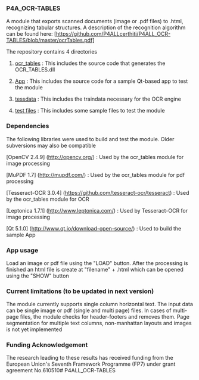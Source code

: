 ### P4A_OCR-TABLES

A module that exports scanned documents (image or .pdf files) to .html, recognizing tabular structures. A description of the recognition algorithm can be found here: [https://github.com/P4ALLcerthiti/P4ALL_OCR-TABLES/blob/master/ocrTables.pdf]

The repository contains 4 directories

1) [ocr_tables](https://github.com/P4ALLcerthiti/P4ALL_OCR-TABLES/tree/master/ocr_tables) : This includes the source code that generates the OCR_TABLES.dll

2) [App](https://github.com/P4ALLcerthiti/P4ALL_OCR-TABLES/tree/master/App) : This includes the source code for a sample Qt-based app to test the module

3) [tessdata](https://github.com/P4ALLcerthiti/P4ALL_OCR-TABLES/tree/master/tessdata) : This includes the traindata necessary for the OCR engine

4) [test files](https://github.com/P4ALLcerthiti/P4ALL_OCR-TABLES/tree/master/test%20files) : This includes some sample files to test the module


### Dependencies

The following libraries were used to build and test the module. Older subversions may also be compatible

[OpenCV 2.4.9] (http://opencv.org/) : Used by the ocr_tables module for image processing

[MuPDF 1.7] (http://mupdf.com/) : Used by the ocr_tables module for pdf processing

[Tesseract-OCR 3.0.4] (https://github.com/tesseract-ocr/tesseract) : Used by the ocr_tables module for OCR

[Leptonica 1.7.1] (http://www.leptonica.com/) : Used by Tesseract-OCR for image processing

[Qt 5.1.0] (http://www.qt.io/download-open-source/) : Used to build the sample App

### App usage

Load an image or pdf file using the "LOAD" button. After the processing is finished an html file is create at "filename" + .html which can be opened using the "SHOW" button

### Current limitations (to be updated in next version)

The module currently supports single column horizontal text.
The input data can be single image or pdf (single and multi page) files. In cases of multi-page files, the module checks for header-footers and removes them.
Page segmentation for multiple text columns, non-manhattan layouts and images is not yet implemented

### Funding Acknowledgement

The research leading to these results has received funding from the European
Union's Seventh Framework Programme (FP7) under grant agreement No.610510# P4ALL_OCR-TABLES 
